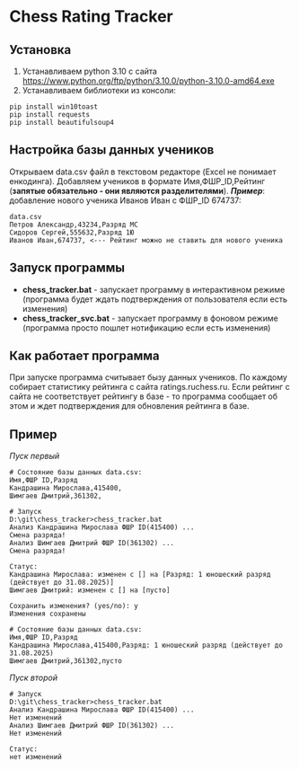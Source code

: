 # Сhess Rating Tracker

## Установка

1. Устанавливаем python 3.10 с сайта https://www.python.org/ftp/python/3.10.0/python-3.10.0-amd64.exe
2. Устанавливаем библиотеки из консоли:
```console
pip install win10toast
pip install requests
pip install beautifulsoup4
```

## Настройка базы данных учеников
Открываем data.csv файл в текстовом редакторе (Excel не понимает енкодинга).
Добавляем учеников в формате Имя,ФШР_ID,Рейтинг (**запятые обязательно - они являются разделителями**).
***Пример***: добавление нового ученика Иванов Иван c ФШР_ID 674737:

    data.csv
    Петров Александр,43234,Разряд МС
    Сидоров Сергей,555632,Разряд 1Ю
    Иванов Иван,674737, <--- Рейтинг можно не ставить для нового ученика

## Запуск программы
 - **chess_tracker.bat** - запускает программу в интерактивном режиме (программа будет ждать подтверждения от пользователя если есть изменения)
 - **chess_tracker_svc.bat** - запускает программу в фоновом режиме (программа просто пошлет нотификацию если есть изменения)

## Как работает программа
При запуске программа считывает бызу данных учеников. По каждому собирает статистику рейтинга с сайта ratings.ruchess.ru.
Если рейтинг с сайта не соответствует рейтингу в базе - то программа сообщает об этом и ждет подтверждения для обновления рейтинга в базе.

## Пример
*Пуск первый*

    # Состояние базы данных data.csv:
    Имя,ФШР ID,Разряд
    Кандрашина Мирослава,415400,
    Шимгаев Дмитрий,361302,
   
    # Запуск
    D:\git\chess_tracker>chess_tracker.bat
    Анализ Кандрашина Мирослава ФШР ID(415400) ...
    Смена разряда!
    Анализ Шимгаев Дмитрий ФШР ID(361302) ...
    Смена разряда!
    
    Статус:
    Кандрашина Мирослава: изменен с [] на [Разряд: 1 юношеский разряд (действует до 31.08.2025)]
    Шимгаев Дмитрий: изменен с [] на [пусто]
    
    Сохранить изменения? (yes/no): y
    Изменения сохранены
        
    # Состояние базы данных data.csv:
    Имя,ФШР ID,Разряд
    Кандрашина Мирослава,415400,Разряд: 1 юношеский разряд (действует до 31.08.2025)
    Шимгаев Дмитрий,361302,пусто

*Пуск второй*

    # Запуск
    D:\git\chess_tracker>chess_tracker.bat
    Анализ Кандрашина Мирослава ФШР ID(415400) ...
    Нет изменений
    Анализ Шимгаев Дмитрий ФШР ID(361302) ...
    Нет изменений
    
    Статус:
    нет изменений
